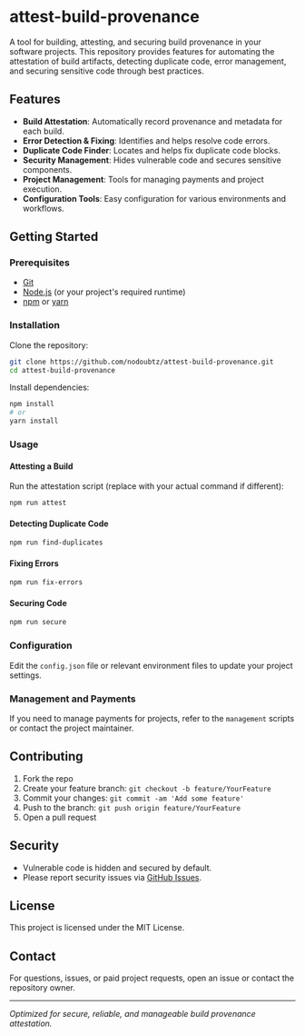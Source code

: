 # attest-build-provenance

A tool for building, attesting, and securing build provenance in your software projects. This repository provides features for automating the attestation of build artifacts, detecting duplicate code, error management, and securing sensitive code through best practices.

## Features

- **Build Attestation**: Automatically record provenance and metadata for each build.
- **Error Detection & Fixing**: Identifies and helps resolve code errors.
- **Duplicate Code Finder**: Locates and helps fix duplicate code blocks.
- **Security Management**: Hides vulnerable code and secures sensitive components.
- **Project Management**: Tools for managing payments and project execution.
- **Configuration Tools**: Easy configuration for various environments and workflows.

## Getting Started

### Prerequisites

- [Git](https://git-scm.com/)
- [Node.js](https://nodejs.org/) (or your project's required runtime)
- [npm](https://www.npmjs.com/) or [yarn](https://yarnpkg.com/)

### Installation

Clone the repository:

```bash
git clone https://github.com/nodoubtz/attest-build-provenance.git
cd attest-build-provenance
```

Install dependencies:

```bash
npm install
# or
yarn install
```

### Usage

#### Attesting a Build

Run the attestation script (replace with your actual command if different):

```bash
npm run attest
```

#### Detecting Duplicate Code

```bash
npm run find-duplicates
```

#### Fixing Errors

```bash
npm run fix-errors
```

#### Securing Code

```bash
npm run secure
```

### Configuration

Edit the `config.json` file or relevant environment files to update your project settings.

### Management and Payments

If you need to manage payments for projects, refer to the `management` scripts or contact the project maintainer.

## Contributing

1. Fork the repo
2. Create your feature branch: `git checkout -b feature/YourFeature`
3. Commit your changes: `git commit -am 'Add some feature'`
4. Push to the branch: `git push origin feature/YourFeature`
5. Open a pull request

## Security

- Vulnerable code is hidden and secured by default.
- Please report security issues via [GitHub Issues](https://github.com/nodoubtz/attest-build-provenance/issues).

## License

This project is licensed under the MIT License.

## Contact

For questions, issues, or paid project requests, open an issue or contact the repository owner.

---
*Optimized for secure, reliable, and manageable build provenance attestation.*
